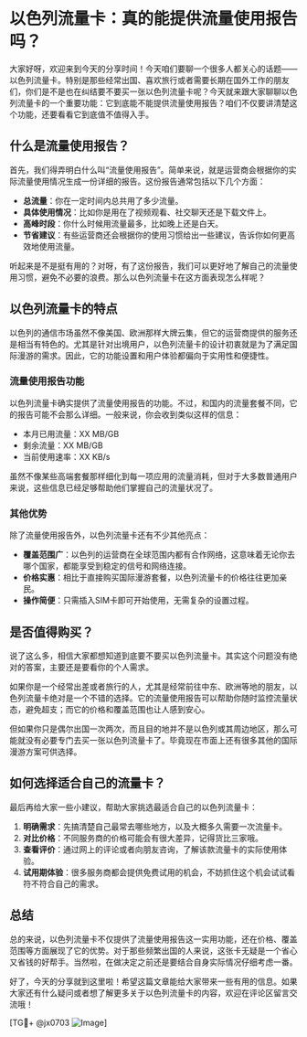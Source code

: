 # 以色列流量卡：真的能提供流量使用报告吗？

大家好呀，欢迎来到今天的分享时间！今天咱们要聊一个很多人都关心的话题——以色列流量卡。特别是那些经常出国、喜欢旅行或者需要长期在国外工作的朋友们，你们是不是也在纠结要不要买一张以色列流量卡呢？今天就来跟大家聊聊以色列流量卡的一个重要功能：它到底能不能提供流量使用报告？咱们不仅要讲清楚这个功能，还要看看它到底值不值得入手。

## 什么是流量使用报告？

首先，我们得弄明白什么叫“流量使用报告”。简单来说，就是运营商会根据你的实际流量使用情况生成一份详细的报告。这份报告通常包括以下几个方面：

- **总流量**：你在一定时间内总共用了多少流量。
- **具体使用情况**：比如你是用在了视频观看、社交聊天还是下载文件上。
- **高峰时段**：你什么时候用流量最多，比如晚上还是白天。
- **节省建议**：有些运营商还会根据你的使用习惯给出一些建议，告诉你如何更高效地使用流量。

听起来是不是挺有用的？对呀，有了这份报告，我们可以更好地了解自己的流量使用习惯，避免不必要的浪费。那么以色列流量卡在这方面表现怎么样呢？

## 以色列流量卡的特点

以色列的通信市场虽然不像美国、欧洲那样大牌云集，但它的运营商提供的服务还是相当有特色的。尤其是针对出境用户，以色列流量卡的设计初衷就是为了满足国际漫游的需求。因此，它的功能设置和用户体验都偏向于实用性和便捷性。

### 流量使用报告功能

以色列流量卡确实提供了流量使用报告的功能。不过，和国内的流量套餐不同，它的报告可能不会那么详细。一般来说，你会收到类似这样的信息：

- 本月已用流量：XX MB/GB
- 剩余流量：XX MB/GB
- 当前使用速率：XX KB/s

虽然不像某些高端套餐那样细化到每一项应用的流量消耗，但对于大多数普通用户来说，这些信息已经足够帮助他们掌握自己的流量状况了。

### 其他优势

除了流量使用报告外，以色列流量卡还有不少其他亮点：

- **覆盖范围广**：以色列的运营商在全球范围内都有合作网络，这意味着无论你去哪个国家，都能享受到稳定的信号和网络连接。
- **价格实惠**：相比于直接购买国际漫游套餐，以色列流量卡的价格往往更加亲民。
- **操作简便**：只需插入SIM卡即可开始使用，无需复杂的设置过程。

## 是否值得购买？

说了这么多，相信大家都想知道到底要不要买以色列流量卡。其实这个问题没有绝对的答案，主要还是要看你的个人需求。

如果你是一个经常出差或者旅行的人，尤其是经常前往中东、欧洲等地的朋友，以色列流量卡绝对是一个不错的选择。它的流量使用报告可以帮助你随时监控流量状态，避免超支；而它的价格和覆盖范围也让人感到安心。

但如果你只是偶尔出国一次两次，而且目的地并不是以色列或其周边地区，那么可能就没有必要专门去买一张以色列流量卡了。毕竟现在市面上还有很多其他的国际漫游方案可供选择。

## 如何选择适合自己的流量卡？

最后再给大家一些小建议，帮助大家挑选最适合自己的以色列流量卡：

1. **明确需求**：先搞清楚自己最常去哪些地方，以及大概多久需要一次流量卡。
2. **对比价格**：不同服务商的价格可能会有很大差异，记得货比三家哦。
3. **查看评价**：通过网上的评论或者向朋友咨询，了解该款流量卡的实际使用体验。
4. **试用期体验**：很多服务商都会提供免费试用的机会，不妨抓住这个机会试试看符不符合自己的需求。

## 总结

总的来说，以色列流量卡不仅提供了流量使用报告这一实用功能，还在价格、覆盖范围等方面展现了它的优势。对于那些频繁出国的人来说，这张卡无疑是一个省心又省钱的好帮手。当然啦，在做决定之前还是要结合自身实际情况仔细考虑一番。

好了，今天的分享就到这里啦！希望这篇文章能给大家带来一些有用的信息。如果大家还有什么疑问或者想了解更多关于以色列流量卡的内容，欢迎在评论区留言交流哦！

[TG💪+ @jx0703 ![Image](https://github.com/user-attachments/assets/dbca1d08-cadb-493c-b0ec-ad6f7a83f270)]